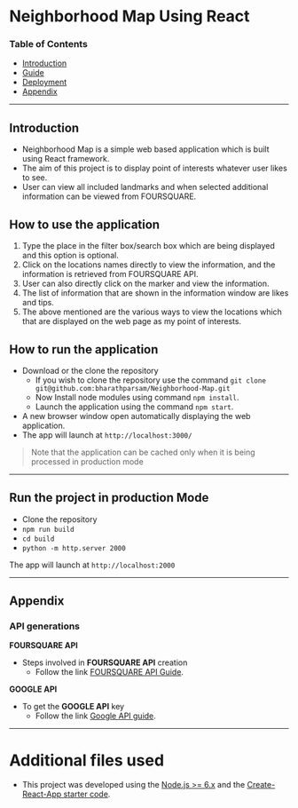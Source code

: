 # Neighborhood Map Using React

### Table of Contents

-   [Introduction](#introduction)
-   [Guide](#how-to-use-the-application)
-   [Deployment](#how-to-run-the-application)
-   [Appendix](#appendix)

* * *

## Introduction

-   Neighborhood Map is a simple web based application which is built using React framework.
-   The aim of this project is to display point of interests whatever user likes to see.
-   User can view all included landmarks and when selected additional information can be viewed from FOURSQUARE.

## How to use the application

1.  Type the place in the filter box/search box which are being displayed and this option is optional.
2.  Click on the locations names directly to view the information, and the information is retrieved from FOURSQUARE API.
3.  User can also directly click on the marker and view the information.
4.  The list of information that are shown in the information window are likes and tips.
5.  The above mentioned are the various ways to view the locations which that are displayed on the web page as my point of interests.

## How to run the application

-   Download or the clone the repository  
    -   If you wish to clone the repository use the command `git clone git@github.com:bharathparsam/Neighborhood-Map.git`
    -   Now Install node modules using command `npm install`.
    -   Launch the application using the command `npm start`.
-   A new browser window open automatically displaying the web application.  
-   The app will launch at `http://localhost:3000/`

>   Note that the application can be cached only when it is being processed in production mode

* * *

## Run the project in production Mode

-   Clone the repository
-   `npm run build`
-   `cd build`
-   `python -m http.server 2000`

The app will launch at `http://localhost:2000`

* * *

## Appendix

### API generations

**FOURSQUARE API**

-   Steps involved in **FOURSQUARE API** creation
    -   Follow the link [FOURSQUARE API Guide](https://developer.foursquare.com/docs).

**GOOGLE API**

-   To get the **GOOGLE API** key
    -   Follow the link [Google API guide](https://developers.google.com/maps/documentation/embed/get-api-key).

* * *

# Additional files used

-   This project was developed using the [Node.js >= 6.x](https://nodejs.org/en/) and the [Create-React-App starter code](https://github.com/facebookincubator/create-react-app).
